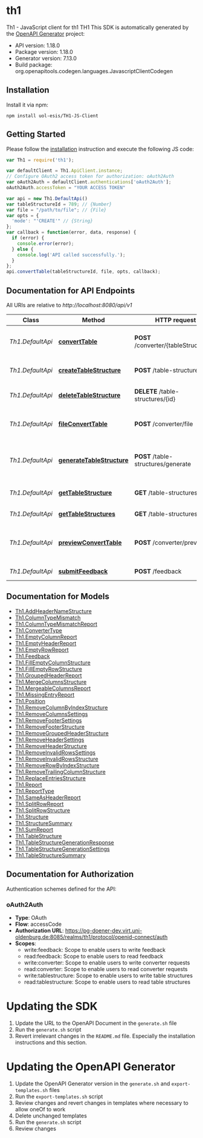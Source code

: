 # th1

Th1 - JavaScript client for th1
TH1
This SDK is automatically generated by the [OpenAPI Generator](https://openapi-generator.tech) project:

- API version: 1.18.0
- Package version: 1.18.0
- Generator version: 7.13.0
- Build package: org.openapitools.codegen.languages.JavascriptClientCodegen

## Installation

Install it via npm:

```shell
npm install uol-esis/TH1-JS-Client
```

## Getting Started

Please follow the [installation](#installation) instruction and execute the following JS code:

```javascript
var Th1 = require('th1');

var defaultClient = Th1.ApiClient.instance;
// Configure OAuth2 access token for authorization: oAuth2Auth
var oAuth2Auth = defaultClient.authentications['oAuth2Auth'];
oAuth2Auth.accessToken = "YOUR ACCESS TOKEN"

var api = new Th1.DefaultApi()
var tableStructureId = 789; // {Number} 
var file = "/path/to/file"; // {File} 
var opts = {
  'mode': "'CREATE'" // {String} 
};
var callback = function(error, data, response) {
  if (error) {
    console.error(error);
  } else {
    console.log('API called successfully.');
  }
};
api.convertTable(tableStructureId, file, opts, callback);

```

## Documentation for API Endpoints

All URIs are relative to *http://localhost:8080/api/v1*

Class | Method | HTTP request | Description
------------ | ------------- | ------------- | -------------
*Th1.DefaultApi* | [**convertTable**](docs/DefaultApi.md#convertTable) | **POST** /converter/{tableStructureId} | Convert a table and save it to the database
*Th1.DefaultApi* | [**createTableStructure**](docs/DefaultApi.md#createTableStructure) | **POST** /table-structures | Create a new table structure
*Th1.DefaultApi* | [**deleteTableStructure**](docs/DefaultApi.md#deleteTableStructure) | **DELETE** /table-structures/{id} | Delete table structure by id
*Th1.DefaultApi* | [**fileConvertTable**](docs/DefaultApi.md#fileConvertTable) | **POST** /converter/file | Convert a table and return the result as a file
*Th1.DefaultApi* | [**generateTableStructure**](docs/DefaultApi.md#generateTableStructure) | **POST** /table-structures/generate | Generate a tableStructure and return the result as a json
*Th1.DefaultApi* | [**getTableStructure**](docs/DefaultApi.md#getTableStructure) | **GET** /table-structures/{id} | Get a table structure by id
*Th1.DefaultApi* | [**getTableStructures**](docs/DefaultApi.md#getTableStructures) | **GET** /table-structures | Get all table structures
*Th1.DefaultApi* | [**previewConvertTable**](docs/DefaultApi.md#previewConvertTable) | **POST** /converter/preview | Convert a table and return a preview of the result
*Th1.DefaultApi* | [**submitFeedback**](docs/DefaultApi.md#submitFeedback) | **POST** /feedback | Submit feedback


## Documentation for Models

 - [Th1.AddHeaderNameStructure](docs/AddHeaderNameStructure.md)
 - [Th1.ColumnTypeMismatch](docs/ColumnTypeMismatch.md)
 - [Th1.ColumnTypeMismatchReport](docs/ColumnTypeMismatchReport.md)
 - [Th1.ConverterType](docs/ConverterType.md)
 - [Th1.EmptyColumnReport](docs/EmptyColumnReport.md)
 - [Th1.EmptyHeaderReport](docs/EmptyHeaderReport.md)
 - [Th1.EmptyRowReport](docs/EmptyRowReport.md)
 - [Th1.Feedback](docs/Feedback.md)
 - [Th1.FillEmptyColumnStructure](docs/FillEmptyColumnStructure.md)
 - [Th1.FillEmptyRowStructure](docs/FillEmptyRowStructure.md)
 - [Th1.GroupedHeaderReport](docs/GroupedHeaderReport.md)
 - [Th1.MergeColumnsStructure](docs/MergeColumnsStructure.md)
 - [Th1.MergeableColumnsReport](docs/MergeableColumnsReport.md)
 - [Th1.MissingEntryReport](docs/MissingEntryReport.md)
 - [Th1.Position](docs/Position.md)
 - [Th1.RemoveColumnByIndexStructure](docs/RemoveColumnByIndexStructure.md)
 - [Th1.RemoveColumnsSettings](docs/RemoveColumnsSettings.md)
 - [Th1.RemoveFooterSettings](docs/RemoveFooterSettings.md)
 - [Th1.RemoveFooterStructure](docs/RemoveFooterStructure.md)
 - [Th1.RemoveGroupedHeaderStructure](docs/RemoveGroupedHeaderStructure.md)
 - [Th1.RemoveHeaderSettings](docs/RemoveHeaderSettings.md)
 - [Th1.RemoveHeaderStructure](docs/RemoveHeaderStructure.md)
 - [Th1.RemoveInvalidRowsSettings](docs/RemoveInvalidRowsSettings.md)
 - [Th1.RemoveInvalidRowsStructure](docs/RemoveInvalidRowsStructure.md)
 - [Th1.RemoveRowByIndexStructure](docs/RemoveRowByIndexStructure.md)
 - [Th1.RemoveTrailingColumnStructure](docs/RemoveTrailingColumnStructure.md)
 - [Th1.ReplaceEntriesStructure](docs/ReplaceEntriesStructure.md)
 - [Th1.Report](docs/Report.md)
 - [Th1.ReportType](docs/ReportType.md)
 - [Th1.SameAsHeaderReport](docs/SameAsHeaderReport.md)
 - [Th1.SplitRowReport](docs/SplitRowReport.md)
 - [Th1.SplitRowStructure](docs/SplitRowStructure.md)
 - [Th1.Structure](docs/Structure.md)
 - [Th1.StructureSummary](docs/StructureSummary.md)
 - [Th1.SumReport](docs/SumReport.md)
 - [Th1.TableStructure](docs/TableStructure.md)
 - [Th1.TableStructureGenerationResponse](docs/TableStructureGenerationResponse.md)
 - [Th1.TableStructureGenerationSettings](docs/TableStructureGenerationSettings.md)
 - [Th1.TableStructureSummary](docs/TableStructureSummary.md)


## Documentation for Authorization


Authentication schemes defined for the API:
### oAuth2Auth


- **Type**: OAuth
- **Flow**: accessCode
- **Authorization URL**: https://pg-doener-dev.virt.uni-oldenburg.de:8085/realms/th1/protocol/openid-connect/auth
- **Scopes**: 
  - write:feedback: Scope to enable users to write feedback
  - read:feedback: Scope to enable users to read feedback
  - write:converter: Scope to enable users to write converter requests
  - read:converter: Scope to enable users to read converter requests
  - write:tablestructure: Scope to enable users to write table structures
  - read:tablestructure: Scope to enable users to read table structures


# Updating the SDK

1. Update the URL to the OpenAPI Document in the `generate.sh` file
2. Run the `generate.sh` script
3. Revert irrelevant changes in the `README.md` file. Especially the installation instructions and this section.

# Updating the OpenAPI Generator

1. Update the OpenAPI Generator version in the `generate.sh` and `export-templates.sh` files
2. Run the `export-templates.sh` script
3. Review changes and revert changes in templates where necessary to allow oneOf to work
4. Delete unchanged templates
5. Run the `generate.sh` script
6. Review changes
